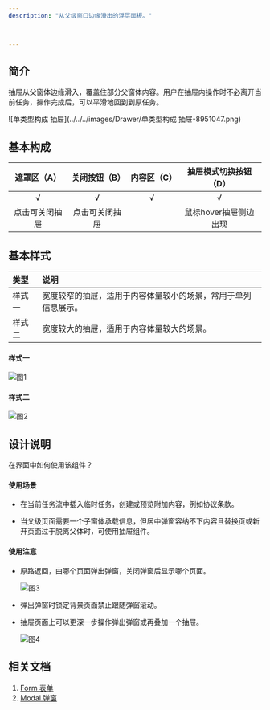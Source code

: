 ```yaml
---
description: "从父级窗口边缘滑出的浮层面板。"



---
```


<!--副标题具体写法见源代码模式-->

## 简介

抽屉从父窗体边缘滑入，覆盖住部分父窗体内容。用户在抽屉内操作时不必离开当前任务，操作完成后，可以平滑地回到到原任务。

![单类型构成 抽屉](../../../images/Drawer/单类型构成 抽屉-8951047.png)

## 基本构成



|  遮罩区（A）   | 关闭按钮（B）  | 内容区（C） | 抽屉模式切换按钮（D） |
| :------------: | :------------: | :---------: | :-------------------: |
|       √        |       √        |      √      |           √           |
| 点击可关闭抽屉 | 点击可关闭抽屉 |             | 鼠标hover抽屉侧边出现 |




## 基本样式

| 类型   | 说明                                                         |
| :----- | :----------------------------------------------------------- |
| 样式一 | 宽度较窄的抽屉，适用于内容体量较小的场景，常用于单列信息展示。 |
| 样式二 | 宽度较大的抽屉，适用于内容体量较大的场景。                   |

#### 样式一

![图1](../../../images/Drawer/图1.png)

#### 样式二

![图2](../../../images/Drawer/图2.png)




## 设计说明

在界面中如何使用该组件？

#### 使用场景    

- 在当前任务流中插入临时任务，创建或预览附加内容，例如协议条款。

- 当父级页面需要一个子窗体承载信息，但居中弹窗容纳不下内容且替换页或新开页面过于脱离父体时，可使用抽屉组件。

  

#### 使用注意

- 原路返回，由哪个页面弹出弹窗，关闭弹窗后显示哪个页面。

  ![图3](../../../images/Drawer/图3.png)

- 弹出弹窗时锁定背景页面禁止跟随弹窗滚动。

- 抽屉页面上可以更深一步操作弹出弹窗或再叠加一个抽屉。

  ![图4](../../../images/Drawer/图4.png)


<!--

## 主题

| 内容 | 值           | 默认值  |
| :--- | :----------- | :------ |
| icon | icon/nothing | nothing |
| icon | icon/nothing | nothing |

-->

## 相关文档

1. [Form 表单](/component/From/)
3. [Modal 弹窗](/component/Modal/)


